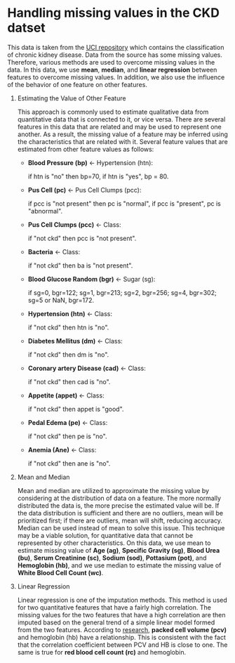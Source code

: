 # Handling missing values in the CKD datset
This data is taken from the [UCI repository](https://archive.ics.uci.edu/ml/datasets/Chronic_Kidney_Disease) which contains the classification of chronic kidney disease.
Data from the source has some missing values.
Therefore, various methods are used to overcome missing values in the data.
In this data, we use **mean**, **median**, and **linear regression** between features to overcome missing values.
In addition, we also use the influence of the behavior of one feature on other features.

1. Estimating the Value of Other Feature

    This approach is commonly used to estimate qualitative data from quantitative data that is connected to it, or vice versa. There are several features in this data that are related and may be used to represent one another. As a result, the missing value of a feature may be inferred using the characteristics that are related with it. Several feature values that are estimated from other feature values as follows:
    - **Blood Pressure (bp)** <- Hypertension (htn): 
    
      if htn is "no" then bp=70, if htn is "yes", bp = 80.
    - **Pus Cell (pc)** <- Pus Cell Clumps (pcc):
      
      if pcc is "not present" then pc is "normal", if pcc is "present", pc is "abnormal".
    - **Pus Cell Clumps (pcc)** <- Class:
 
      if "not ckd" then pcc is "not present".
    - **Bacteria** <- Class:
     
      if "not ckd" then ba is "not present".
    - **Blood Glucose Random (bgr)** <- Sugar (sg): 
    
      if sg=0, bgr=122; sg=1, bgr=213; sg=2, bgr=256; sg=4, bgr=302; sg=5 or NaN, bgr=172.
    - **Hypertension (htn)** <- Class: 
      
      if "not ckd" then htn is "no".
    - **Diabetes Mellitus (dm)** <- Class: 
      
      if "not ckd" then dm is "no".
    - **Coronary artery Disease (cad)** <- Class: 
    
      if "not ckd" then cad is "no".
    - **Appetite (appet)** <- Class: 
      
      if "not ckd" then appet is "good".
    - **Pedal Edema (pe)** <- Class:
    
      if "not ckd" then pe is "no".
    - **Anemia (Ane)** <- Class: 
      
      if "not ckd" then ane is "no".
2. Mean and Median

    Mean and median are utilized to approximate the missing value by considering at the distribution of data on a feature. The more normally distributed the data is, the more precise the estimated value will be. If the data distribution is sufficient and there are no outliers, mean will be prioritized first; if there are outliers, mean will shift, reducing accuracy. Median can be used instead of mean to solve this issue. This technique may be a viable solution, for quantitative data that cannot be represented by other characteristics.  On this data, we use mean to estimate missing value of **Age (ag)**, **Specific Gravity (sg)**, **Blood Urea (bu)**, **Serum Creatinine (sc)**, **Sodium (sod)**, **Pottasium (pot)**, and **Hemoglobin (hb)**, and we use median to estimate the missing value of **White Blood Cell Count (wc)**.
3. Linear Regression

    Linear regression is one of the imputation methods. This method is used for two quantitative features that have a fairly high correlation. The missing values for the two features that have a high correlation are then imputed based on the general trend of a simple linear model formed from the two features. According to [research](https://www.ncbi.nlm.nih.gov/pmc/articles/PMC6238670/), **packed cell volume (pcv)** and hemoglobin (hb) have a relationship. This is consistent with the fact that the correlation coefficient between PCV and HB is close to one. The same is true for **red blood cell count (rc)** and hemoglobin.
